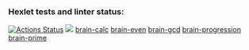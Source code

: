 ### Hexlet tests and linter status:
[![Actions Status](https://github.com/valeriot-fr/frontend-project-44/actions/workflows/hexlet-check.yml/badge.svg)](https://github.com/valeriot-fr/frontend-project-44/actions)
<a href="https://codeclimate.com/github/valeriot-fr/frontend-project-44/maintainability"><img src="https://api.codeclimate.com/v1/badges/294e83f9e2f0d530dfc5/maintainability" /></a>
<a href="https://asciinema.org/a/Rt6huTxFtaOUQyFelmC3pXDfl">brain-calc</a>
<a href="https://asciinema.org/a/tqBSKOfgpiu5r1cS2MD6jrgxR">brain-even</a>
<a href=" https://asciinema.org/a/GwPaoUtS4xdLn5hHySzr7l17D">brain-gcd</a>
<a href=" https://asciinema.org/a/Uz1Oz6EMxKP6kOcYV4MzAoNi0">brain-progression</a>
<a href=" https://asciinema.org/a/bLqmKDQYJMjro2Z611FMecVmw">brain-prime</a>